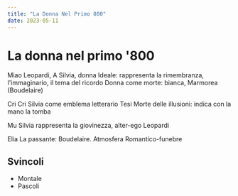 ```yaml
---
title: "La Donna Nel Primo 800"
date: 2023-05-11
---
```

# La donna nel primo '800
Miao
Leopardi, A Silvia, donna Ideale: rappresenta la rimembranza, l'immaginario, il tema del ricordo
Donna come morte: bianca, Marmorea (Boudelaire)

Cri Cri 
Silvia come emblema letterario
Tesi Morte delle illusioni: indica con la mano la tomba

Mu 
Silvia rappresenta la giovinezza, alter-ego Leopardi

Elia
La passante: Boudelaire.
Atmosfera Romantico-funebre



## Svincoli
- Montale
- Pascoli
